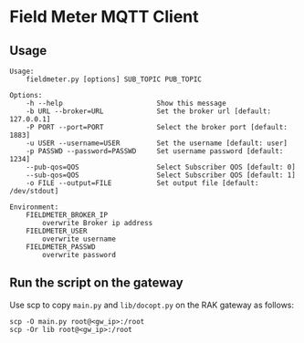 # Field Meter MQTT Client

## Usage

```
Usage:
    fieldmeter.py [options] SUB_TOPIC PUB_TOPIC

Options:
    -h --help                       Show this message
    -b URL --broker=URL             Set the broker url [default: 127.0.0.1]
    -P PORT --port=PORT             Select the broker port [default: 1883]
    -u USER --username=USER         Set the username [default: user]
    -p PASSWD --password=PASSWD     Set username password [default: 1234]
    --pub-qos=QOS                   Select Subscriber QOS [default: 0]
    --sub-qos=QOS                   Select Subscriber QOS [default: 1]
    -o FILE --output=FILE           Set output file [default: /dev/stdout]

Environment:
    FIELDMETER_BROKER_IP
        overwrite Broker ip address
    FIELDMETER_USER
        overwrite username
    FIELDMETER_PASSWD
        overwrite password
```

## Run the script on the gateway

Use scp to copy `main.py` and `lib/docopt.py` on the RAK gateway as follows:

```
scp -O main.py root@<gw_ip>:/root
scp -Or lib root@<gw_ip>:/root
```
